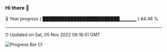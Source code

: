 ### Hi there 👋

⏳ Year progress { █████████████████████████▁▁▁▁▁ } 84.46 %

---

⏰ Updated on Sat, 05 Nov 2022 06:16:51 GMT

![Progress Bar CI](https://github.com/liununu/liununu/workflows/Progress%20Bar%20CI/badge.svg)
